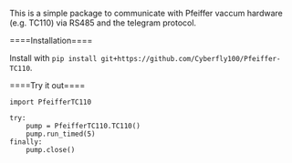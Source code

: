 This is a simple package to communicate with Pfeiffer vaccum hardware (e.g. TC110) via RS485 and the telegram protocol.


====Installation====

Install with `pip install git+https://github.com/Cyberfly100/Pfeiffer-TC110`.

====Try it out====

    import PfeifferTC110

    try:
        pump = PfeifferTC110.TC110()
        pump.run_timed(5)
    finally:
        pump.close()
